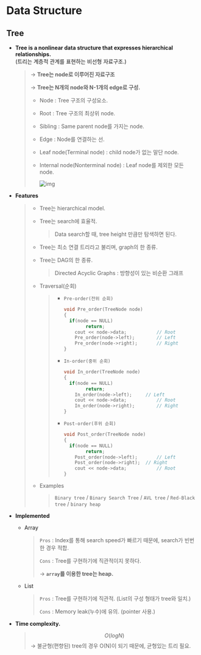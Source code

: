 # Data Structure

## Tree

- **Tree is a nonlinear data structure that expresses hierarchical relationships.**
  <br>(트리는 계층적 관계를 표현하는 비선형 자료구조.)

  > → **Tree는 node로 이루어진 자료구조**
  >
  > → **Tree는 N개의 node와 N-1개의 edge로 구성.**
  >
  > - Node : Tree 구조의 구성요소.
  >
  > - Root : Tree 구조의 최상위 node.
  >
  > - Sibling : Same parent node를 가지는 node.
  >
  > - Edge : Node를 연결하는 선.
  >
  > - Leaf node(Terminal node) : child node가 없는 말단 node.
  >
  > - Internal node(Nonterminal node) : Leaf node를 제외한 모든 node.
  >
  >   ![img](https://t1.daumcdn.net/cfile/tistory/2672FD3D5892B6BE0E)


- **Features**

  > - Tree는 hierarchical model.
  >
  > - Tree는 search에 효율적.
  >
  >   > Data search할 때, tree height 만큼만 탐색하면 된다.
  >
  > - Tree는 최소 연결 트리라고 불리며, graph의 한 종류.
  >
  > - Tree는 DAG의 한 종류.
  >
  >   > Directed Acyclic Graphs : 방향성이 있는 비순환 그래프
  >
  > - Traversal(순회)
  >
  >   > - `Pre-order(전위 순회)` 
  >   >
  >   >   ```c++
  >   >   void Pre_order(TreeNode node)
  >   >   {
  >   >   	if(node == NULL)
  >   >           return;
  >   >       cout << node->data;			// Root
  >   >       Pre_order(node->left);		// Left	
  >   >       Pre_order(node->right);		// Right
  >   >   }
  >   >   ```
  >   >
  >   > - `In-order(중위 순회)`
  >   >
  >   >   ```c++
  >   >   void In_order(TreeNode node)
  >   >   {
  >   >   	if(node == NULL)
  >   >           return;
  >   >       In_order(node->left);		// Left	
  >   >       cout << node->data;			// Root
  >   >       In_order(node->right);		// Right
  >   >   }
  >   >   ```
  >   >
  >   > - `Post-order(후위 순회)`
  >   >
  >   >   ```c++
  >   >   void Post_order(TreeNode node)
  >   >   {
  >   >   	if(node == NULL)
  >   >           return;
  >   >       Post_order(node->left);		// Left	
  >   >       Post_order(node->right);	// Right
  >   >       cout << node->data;			// Root
  >   >   }
  >   >   ```
  >
  > - Examples
  >
  >   > `Binary tree` / `Binary Search Tree` / `AVL tree` / `Red-Black tree` / `binary heap`


- **Implemented**

  * Array

    > `Pros` : Index를 통해 search speed가 빠르기 때문에, search가 빈번한 경우 적합.
    >
    > `Cons` : Tree를 구현하기에 직관적이지 못하다.
    >
    > → **`array`를 이용한 tree는 heap.**
    
  * List
  
    > `Pros` : Tree를 구현하기에 직관적. (List의 구성 형태가 tree와 일치.)
    >
    > `Cons` : Memory leak(누수)에 유의. (pointer 사용.)


- **Time complexity.**

  > $$
  > O(log N)
  > $$
  > → 불균형(편향된) tree의 경우 O(N)이 되기 때문에, 균형있는 트리 필요.
  > 
